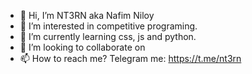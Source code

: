 - 👋 Hi, I’m NT3RN aka Nafim Niloy 
- 👀 I’m interested in competitive programing.
- 🌱 I’m currently learning css, js and python.
- 💞️ I’m looking to collaborate on 
- 📫 How to reach me? Telegram me: https://t.me/nt3rn

<!---
NT3RN/NT3RN is a ✨ special ✨ repository because its `README.md` (this file) appears on your GitHub profile.
You can click the Preview link to take a look at your changes.
--->
